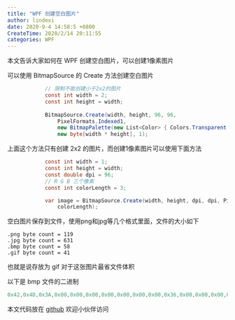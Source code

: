 ```yaml
---
title: "WPF 创建空白图片"
author: lindexi
date: 2020-9-4 14:58:5 +0800
CreateTime: 2020/2/14 20:11:55
categories: WPF
---
```


本文告诉大家如何在 WPF 创建空白图片，可以创建1像素图片

<!--more-->


<!-- CreateTime:2020/2/14 20:11:55 -->

<!-- csdn -->

可以使用 BitmapSource 的 Create 方法创建空白图片

```csharp
            // 限制不能创建小于2x2的图片
            const int width = 2;
            const int height = width;
            
            BitmapSource.Create(width, height, 96, 96,
                PixelFormats.Indexed1,
                new BitmapPalette(new List<Color> { Colors.Transparent }),
                new byte[width * height], 1);
```

上面这个方法只有创建 2x2 的图片，而创建1像素图片可以使用下面方法

```csharp
            const int width = 1;
            const int height = width;
            const double dpi = 96;
            // R G B 三个像素
            const int colorLength = 3;

            var image = BitmapSource.Create(width, height, dpi, dpi, PixelFormats.Bgr24, null, new byte[colorLength],
                colorLength);
```

空白图片保存到文件，使用png和jpg等几个格式里面，文件的大小如下

```
.png byte count = 119
.jpg byte count = 631
.bmp byte count = 58
.gif byte count = 41
```

也就是说存放为 gif 对于这张图片最省文件体积

以下是 bmp 文件的二进制

```csharp
0x42,0x4D,0x3A,0x00,0x00,0x00,0x00,0x00,0x00,0x00,0x36,0x00,0x00,0x00,0x28,0x00,0x00,0x00,0x01,0x00,0x00,0x00,0x01,0x00,0x00,0x00,0x01,0x00,0x18,0x00,0x00,0x00,0x00,0x00,0x00,0x00,0x00,0x00,0xC4,0x0E,0x00,0x00,0xC4,0x0E,0x00,0x00,0x00,0x00,0x00,0x00,0x00,0x00,0x00,0x00,0x00,0x00,0x00,0x00
```

本文代码放在 [github](https://github.com/lindexi/lindexi_gd/tree/225bab60/BuceafalfeNelnujellel ) 欢迎小伙伴访问



